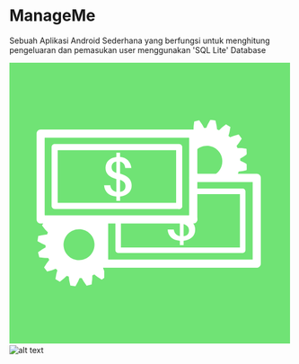 # ManageMe
Sebuah Aplikasi Android Sederhana yang berfungsi untuk menghitung pengeluaran dan pemasukan user menggunakan 'SQL Lite' Database

![alt text](https://github.com/Maulidito/ManageMe/blob/master/Logo/Manameme_Logo.png "Logo Manage Me")![alt text](https://upload.wikimedia.org/wikipedia/commons/3/38/SQLite370.svg "Sql Lite")

